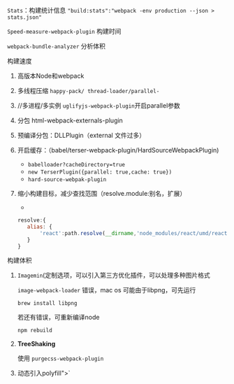 `Stats`：构建统计信息   `"build:stats":"webpack -env production --json > stats.json"`

`Speed-measure-webpack-plugin` 构建时间

`webpack-bundle-analyzer` 分析体积



构建速度

1. 高版本Node和webpack

2. 多线程压缩  `happy-pack/ thread-loader/parallel-`

3. //多进程/多实例    `uglifyjs-webpack-plugin`开启parallel参数          

4. 分包 html-webpack-externals-plugin

5. 预编译分包：DLLPlugin（external 文件过多）

6. 开启缓存：（babel/terser-webpack-plugin/HardSourceWebpackPlugin)

   - `babelloader?cacheDirectory=true`
   - `new TerserPlugin({parallel: true,cache: true})`
   - `hard-source-webpak-plugin`

7. 缩小构建目标，减少查找范围（resolve.module:别名，扩展）

   - 

     ```js
     resolve:{
     	alias: {
     		'react':path.resolve(__dirname,'node_modules/react/umd/react.production.min.js')
     	}
     }
     ```

     

构建体积

1. `Imagemin`(定制选项，可以引入第三方优化插件，可以处理多种图片格式  

   `image-webpack-loader` 错误，mac os 可能由于libpng，可先运行

   ```shell
   brew install libpng
   ```

   若还有错误，可重新编译node

   ```powershell
   npm rebuild
   ```

2. **TreeShaking**

   使用 `purgecss-webpack-plugin`

3. 动态引入polyfill"></script>`



